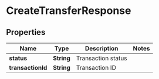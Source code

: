 

# CreateTransferResponse


## Properties

Name | Type | Description | Notes
------------ | ------------- | ------------- | -------------
**status** | **String** | Transaction status | 
**transactionId** | **String** | Transaction ID | 



